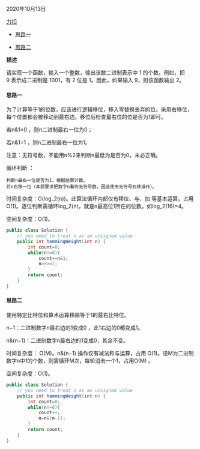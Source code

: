 2020年10月13日

[力扣](https://leetcode-cn.com/problems/er-jin-zhi-zhong-1de-ge-shu-lcof/)

- [思路一](#思路一)

- [思路二](#思路二)

**描述**

请实现一个函数，输入一个整数，输出该数二进制表示中 1 的个数。例如，把 9 表示成二进制是 1001，有 2 位是 1。因此，如果输入 9，则该函数输出 2。

#### 思路一

为了计算等于1的位数，应该进行逻辑移位，移入零替换丢弃的位。采用右移位，每个位置都会被移动到最右边。移位后检查最右位的位是否为1即可。

若n&1=0 ，则n二进制最右一位为0；

若n&1=1 ，则n二进制最右一位为1。

注意：无符号数，不能用n%2来判断n最低为是否为0，未必正确。

循环判断 ：

```
判断n最右一位是否为1，根据结果计数。
将n右移一位（本题要求把数字n看作无符号数，因此使用无符号右移操作）。
```

时间复杂度：O(log_2(n))。此算法循环内部仅有移位、与、加 等基本运算，占用 O(1)。逐位判断需循环log_2(n)，就是n最高位1所在的位数。如log_2(16)=4。

空间复杂度：O(1)。

```java
public class Solution {
    // you need to treat n as an unsigned value
    public int hammingWeight(int n) {
        int count=0;
        while(n!=0){
            count+=n&1;
            n>>>=1;
        }
        return count;
    }
}

```

#### 思路二

使用特定比特位和算术运算移除等于1的最右比特位。

n−1：二进制数字n最右边的1变成0 ，此1右边的0都变成1。

n&(n−1)：二进制数字n最右边的1变成0，其余不变。

时间复杂度： O(M)。n&(n−1) 操作仅有减法和与运算，占用 O(1)。设M为二进制数字n中1的个数，则需循环M次，每轮消去一个1，占用O(M) 。

空间复杂度：O(1)。

```java
public class Solution {
    // you need to treat n as an unsigned value
    public int hammingWeight(int n) {
        int count=0;
        while(n!=0){
            count++;
            n=n&(n-1);
        }
        return count; 
    }
}
```
